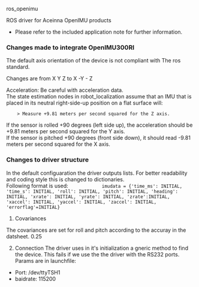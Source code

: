 ros_openimu

ROS driver for Aceinna OpenIMU products

- Please refer to the included application note for further information.


### Changes made to integrate OpenIMU300RI

The default axis orientation of the device is not compliant with The ros standard. 

Changes are from  X Y Z to X -Y - Z


Acceleration: Be careful with acceleration data.  <br/> The state estimation nodes in robot_localization assume that an IMU that is placed in its neutral right-side-up position on a flat surface will:

        > Measure +9.81 meters per second squared for the Z axis.
If the sensor is rolled +90
degrees (left side up), the acceleration should be +9.81 meters per second squared for the Y
axis. <br/>
If the sensor is pitched +90
degrees (front side down), it should read -9.81 meters per second squared for the X axis.


### Changes to driver structure

In the default configuaration the driver outputs lists. For better readability and coding style this is changed 
to dictionaries.<br /> 
Following format is used: 
`            imudata = {'time_ms': INITIAL, 'time_s': INITIAL,
                       'roll': INITIAL, 'pitch': INITIAL, 'heading': INITIAL,
                       'xrate': INITIAL, 'yrate': INITIAL, 'zrate':INITIAL,
                       'xaccel': INITIAL, 'yaccel': INITIAL, 'zaccel': INITIAL,
                       'errorflag'=INITIAL}`



1. Covariances

The covariances are set for roll and pitch according to the accuray in the datsheet. 0.25

2. Connection
The driver uses in it's initialization a gneric method to find the device. This fails if we use the the driver with the RS232 ports. 
<br> Params are in launchfile:
 - Port: /dev/ttyTSH1
 - baidrate: 115200
